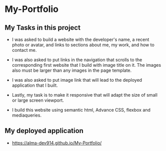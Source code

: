 # My-Portfolio

## My Tasks in this project
* I was asked to build a website with the developer's name, a recent photo or avatar, and links to sections about me, my work, and how to contact me.

* I was also asked to put links in the navigation that scrolls to the corresponding first website that I build with image title on it. The images also must be larger than any images in the page template.
* I was also asked to put image link that will lead to the deployed application that I built.


* Lastly, my task is to make it responsive that will adapt the size of small or large screen viewport.

* I build this website using semantic html, Advance CSS, flexbox and mediaqueries.

## My deployed application
 *  https://alma-dev914.github.io/My-Portfolio/
 